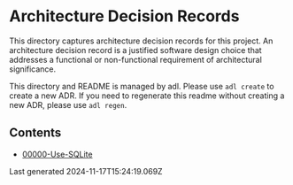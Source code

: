 # Architecture Decision Records
    
This directory captures architecture decision records for this project.
An architecture decision record is a justified software design choice 
that addresses a functional or non-functional requirement of architectural significance.

This directory and README is managed by adl. Please use `adl create` to create a new ADR.
If you need to regenerate this readme without creating a new ADR, please use `adl regen`.

## Contents 

- [00000-Use-SQLite](./00000-Use-SQLite.md)

Last generated 2024-11-17T15:24:19.069Z
